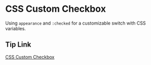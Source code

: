 # CSS Custom Checkbox

Using `appearance` and `:checked` for a customizable switch with CSS variables.

## Tip Link

[CSS Custom Checkbox](https://front.tips/css-custom-checkbox)
